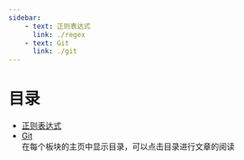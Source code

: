 ```yaml
---
sidebar: 
    - text: 正则表达式 
      link: ./regex
    - text: Git 
      link: ./git
---
```

# 目录

- [正则表达式](./regex)
- [Git](./git)  
在每个板块的主页中显示目录，可以点击目录进行文章的阅读